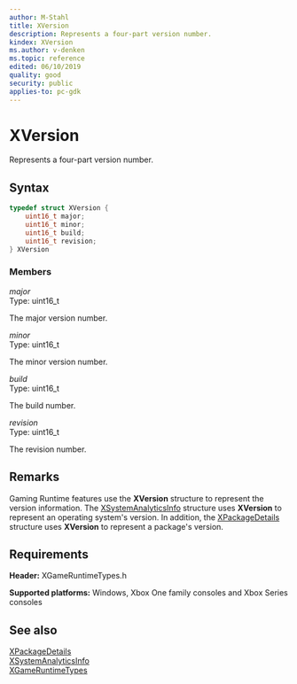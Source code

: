 ```yaml
---
author: M-Stahl
title: XVersion
description: Represents a four-part version number.
kindex: XVersion
ms.author: v-denken
ms.topic: reference
edited: 06/10/2019
quality: good
security: public
applies-to: pc-gdk
---
```


# XVersion  

Represents a four-part version number.  

## Syntax  
  
```cpp
typedef struct XVersion {  
    uint16_t major;  
    uint16_t minor;  
    uint16_t build;  
    uint16_t revision;  
} XVersion  
```
  
### Members  
  
*major*  
Type: uint16_t  
  
The major version number.  
  
*minor*  
Type: uint16_t  
  
The minor version number.  
  
*build*  
Type: uint16_t  
  
The build number.  
  
*revision*  
Type: uint16_t  
  
The revision number.  
  
## Remarks  
  
Gaming Runtime features use the **XVersion** structure to represent the version information. The [XSystemAnalyticsInfo](../../xsystem/structs/xsystemanalyticsinfo.md) structure uses **XVersion** to represent an operating system's version. In addition, the [XPackageDetails](../../xpackage/structs/xpackagedetails.md) structure uses **XVersion** to represent a package's version.  
  
## Requirements  
  
**Header:** XGameRuntimeTypes.h
  
**Supported platforms:** Windows, Xbox One family consoles and Xbox Series consoles  
  
## See also  
[XPackageDetails](../../xpackage/structs/xpackagedetails.md)  
[XSystemAnalyticsInfo](../../xsystem/structs/xsystemanalyticsinfo.md)  
[XGameRuntimeTypes](../xgameruntimetypes_members.md)  
  